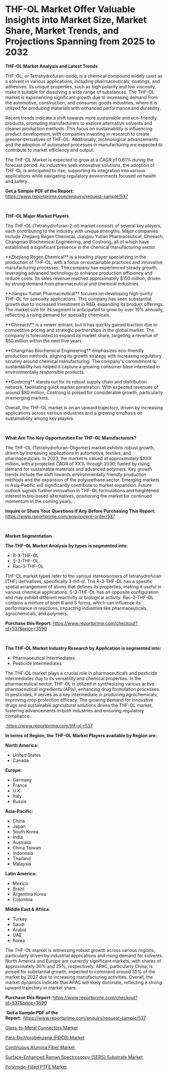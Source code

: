 <p><h1>THF-OL Market Offer Valuable Insights into Market Size, Market Share, Market Trends, and Projections Spanning from 2025 to 2032</h1></p><p><strong>THF-OL Market Analysis and Latest Trends</strong></p>
<p><p>THF-OL, or Tetrahydrofuran-oxide, is a chemical compound widely used as a solvent in various applications, including pharmaceuticals, coatings, and adhesives. Its unique properties, such as high polarity and low viscosity, make it suitable for dissolving a wide range of substances. The THF-OL market is experiencing significant growth due to increasing demand from the automotive, construction, and consumer goods industries, where it is utilized for producing materials with enhanced performance and durability.</p><p>Recent trends indicate a shift towards more sustainable and eco-friendly products, prompting manufacturers to explore alternative solvents and cleaner production methods. This focus on sustainability is influencing product development, with companies investing in research to create greener derivatives of THF-OL. Additionally, technological advancements and the adoption of automated processes in manufacturing are expected to contribute to market efficiency and output.</p><p>The THF-OL Market is expected to grow at a CAGR of 0.61% during the forecast period. As industries seek innovative solutions, the adoption of THF-OL is anticipated to rise, supporting its integration into various applications while navigating regulatory environments focused on health and safety.</p></p>
<p><strong>Get a Sample PDF of the Report:&nbsp;</strong> <a href="https://www.reportprime.com/enquiry/request-sample/537?utm_campaign=57&utm_medium=2&utm_source=Github&utm_content=ia&utm_term=18032025&utm_id=thf-ol">https://www.reportprime.com/enquiry/request-sample/537</a></p>
<p>&nbsp;</p>
<p><strong>THF-OL Major Market Players</strong></p>
<p><p>The THF-OL (Tetrahydrofuran-2-ol) market consists of several key players, each contributing to the industry with unique strengths. Major companies include Zhejiang Regen Chemical, Jiangsu Yutian Pharmaceutical, Chireach, Changmao Biochemical Engineering, and Costrong, all of which have established a significant presence in the chemical manufacturing sector.</p><p>**Zhejiang Regen Chemical** is a leading player specializing in the production of THF-OL, with a focus on sustainable practices and innovative manufacturing processes. The company has experienced steady growth, leveraging advanced technology to enhance production efficiency and reduce costs. Its sales revenue reached approximately $150 million, driven by strong demand from pharmaceutical and chemical industries.</p><p>**Jiangsu Yutian Pharmaceutical** focuses on developing high-purity THF-OL for specialty applications. This company has seen substantial growth due to increased investment in R&D, expanding its product offerings. The market size for its segment is anticipated to grow by over 10% annually, reflecting a rising demand for specialty chemicals.</p><p>**Chireach** is a newer entrant, but it has quickly gained traction due to competitive pricing and strategic partnerships in the global market. The company is forecasted to expand its market share, targeting a revenue of $50 million within the next five years.</p><p>**Changmao Biochemical Engineering** emphasizes eco-friendly production methods, aligning its growth strategy with increasing regulatory scrutiny around chemical manufacturing. The company's commitment to sustainability has helped it capture a growing consumer base interested in environmentally responsible products.</p><p>**Costrong** stands out for its robust supply chain and distribution network, facilitating quick market penetration. With expected revenues of around $80 million, Costrong is poised for considerable growth, particularly in emerging markets.</p><p>Overall, the THF-OL market is on an upward trajectory, driven by increasing applications across various industries and a growing emphasis on sustainability among key players.</p></p>
<p>&nbsp;</p>
<p><strong>What Are The Key Opportunities For THF-OL Manufacturers?</strong></p>
<p><p>The THF-OL (Tetrahydrofuran-Oligomer) market exhibits robust growth, driven by increasing applications in automotive, textiles, and pharmaceuticals. In 2023, the market is valued at approximately $XXX million, with a projected CAGR of XX% through 2030, fueled by rising demand for sustainable materials and advanced polymers. Key growth trends include the shift towards environmentally friendly production methods and the expansion of the polyurethane sector. Emerging markets in Asia-Pacific will significantly contribute to market expansion. Future outlook signals further innovation in THF-OL formulations and heightened interest in bio-based alternatives, positioning the market for continued momentum in the coming years.</p></p>
<p><strong>Inquire or Share Your Questions If Any Before Purchasing This Report:</strong> <a href="https://www.reportprime.com/enquiry/pre-order/537?utm_campaign=57&utm_medium=2&utm_source=Github&utm_content=ia&utm_term=18032025&utm_id=thf-ol">https://www.reportprime.com/enquiry/pre-order/537</a></p>
<p>&nbsp;</p>
<p><strong>Market Segmentation</strong></p>
<p><strong>The THF-OL Market Analysis by types is segmented into:</strong></p>
<p><ul><li>R-3-THF-OL</li><li>S-3-THF-OL</li><li>Rac-3-THF-OL</li></ul></p>
<p><p>THF-OL market types refer to the various stereoisomers of tetrahydrofuran (THF) derivatives, specifically 3-thf-ol. The R-3-THF-OL has a specific spatial arrangement of atoms that defines its properties, making it useful in various chemical applications. S-3-THF-OL has an opposite configuration and may exhibit different reactivity or biological activity. Rac-3-THF-OL contains a mixture of both R and S forms, which can influence its performance in reactions, impacting industries like pharmaceuticals, agrochemicals, and polymers.</p></p>
<p><strong>Purchase this Report:&nbsp;</strong><a href="https://www.reportprime.com/checkout?id=537&price=3590&utm_campaign=57&utm_medium=2&utm_source=Github&utm_content=ia&utm_term=18032025&utm_id=thf-ol">https://www.reportprime.com/checkout?id=537&price=3590</a></p>
<p>&nbsp;</p>
<p><strong>The THF-OL Market Industry Research by Application is segmented into:</strong></p>
<p><ul><li>Pharmaceutical Intermediates</li><li>Pesticide Intermediates</li></ul></p>
<p><p>The THF-OL market plays a crucial role in pharmaceuticals and pesticide intermediates due to its versatility and chemical properties. In the pharmaceutical sector, THF-OL is utilized in synthesizing various active pharmaceutical ingredients (APIs), enhancing drug formulation processes. In pesticides, it serves as a key intermediate in producing agrochemicals, improving crop protection efficacy. The growing demand for innovative drugs and sustainable agricultural solutions drives the THF-OL market, fostering advancements in both industries and ensuring regulatory compliance.</p></p>
<p><a href="https://www.reportprime.com/thf-ol-r537?utm_campaign=57&utm_medium=2&utm_source=Github&utm_content=ia&utm_term=18032025&utm_id=thf-ol">&nbsp;https://www.reportprime.com/thf-ol-r537</a></p>
<p><strong>In terms of Region, the THF-OL Market Players available by Region are:</strong></p>
<p>
    <p> <strong> North America: </strong>
        <ul>
            <li>United States</li>
            <li>Canada</li>
        </ul>
        </p> 
    <p> <strong> Europe: </strong>
        <ul>
            <li>Germany</li>
            <li>France</li>
            <li>U.K.</li>
            <li>Italy</li>
            <li>Russia</li>
        </ul>
        </p> 
    <p> <strong> Asia-Pacific: </strong>
        <ul>
            <li>China</li>
            <li>Japan</li>
            <li>South Korea</li>
            <li>India</li>
            <li>Australia</li>
            <li>China Taiwan</li>
            <li>Indonesia</li>
            <li>Thailand</li>
            <li>Malaysia</li>
        </ul>
        </p> 
    <p> <strong> Latin America: </strong>
        <ul>
            <li>Mexico</li>
            <li>Brazil</li>
            <li>Argentina Korea</li>
            <li>Colombia</li>
        </ul>
        </p> 
    <p> <strong> Middle East & Africa: </strong>
        <ul>
            <li>Turkey</li>
            <li>Saudi</li>
            <li>Arabia</li>
            <li>UAE</li>
            <li>Korea</li>
        </ul>
    </p>
    </p>
<p><p>The THF-OL market is witnessing robust growth across various regions, particularly driven by industrial applications and rising demand for solvents. North America and Europe are currently significant markets, with shares of approximately 30% and 25%, respectively. APAC, particularly China, is poised for substantial growth, expected to command around 35% of the market by 2027 due to increasing manufacturing activities. Overall, the market dynamics indicate that APAC will likely dominate, reflecting a strong upward trajectory in market share.</p></p>
<p><strong>Purchase this Report: </strong><a href="https://www.reportprime.com/checkout?id=537&price=3590&utm_campaign=57&utm_medium=2&utm_source=Github&utm_content=ia&utm_term=18032025&utm_id=thf-ol">https://www.reportprime.com/checkout?id=537&price=3590</a></p>
<p>&nbsp;<strong>Get a Sample PDF of the Report:&nbsp;&nbsp;</strong><a href="https://www.reportprime.com/enquiry/request-sample/537?utm_campaign=57&utm_medium=2&utm_source=Github&utm_content=ia&utm_term=18032025&utm_id=thf-ol">https://www.reportprime.com/enquiry/request-sample/537</a></p>
<p><strong></strong></p>
<p><p><a href="https://github.com/houltngake/Market-Research-Report-List-1/blob/main/glass-to-metal-connectors-market.md?utm_campaign=57&utm_medium=2&utm_source=Github&utm_content=ia&utm_term=18032025&utm_id=thf-ol">Glass-to-Metal Connectors Market</a></p><p><a href="https://github.com/quiraytaibat/Market-Research-Report-List-1/blob/main/para-dichlorobenzene-pdcb-market.md?utm_campaign=57&utm_medium=2&utm_source=Github&utm_content=ia&utm_term=18032025&utm_id=thf-ol">Para-Dichlorobenzene (PDCB) Market</a></p><p><a href="https://github.com/denuetkachci/Market-Research-Report-List-1/blob/main/continuous-alumina-fiber-market.md?utm_campaign=57&utm_medium=2&utm_source=Github&utm_content=ia&utm_term=18032025&utm_id=thf-ol">Continuous Alumina Fiber Market</a></p><p><a href="https://github.com/direepittr/Market-Research-Report-List-1/blob/main/surface-enhanced-raman-spectroscopy-sers-substrate-market.md?utm_campaign=57&utm_medium=2&utm_source=Github&utm_content=ia&utm_term=18032025&utm_id=thf-ol">Surface-Enhanced Raman Spectroscopy (SERS) Substrate Market</a></p><p><a href="https://github.com/lenjakam/Market-Research-Report-List-1/blob/main/polyimide-filled-ptfe-market.md?utm_campaign=57&utm_medium=2&utm_source=Github&utm_content=ia&utm_term=18032025&utm_id=thf-ol">Polyimide-Filled PTFE Market</a></p></p>